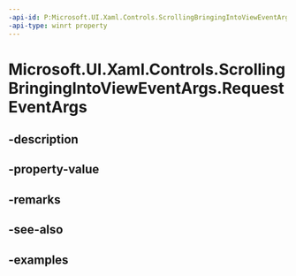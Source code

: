 ```yaml
---
-api-id: P:Microsoft.UI.Xaml.Controls.ScrollingBringingIntoViewEventArgs.RequestEventArgs
-api-type: winrt property
---
```


# Microsoft.UI.Xaml.Controls.ScrollingBringingIntoViewEventArgs.RequestEventArgs

<!--
public Windows.UI.Xaml.BringIntoViewRequestedEventArgs RequestEventArgs { get; }
-->


## -description

## -property-value

## -remarks

## -see-also

## -examples


